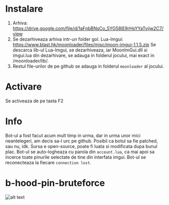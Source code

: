 
# Instalare
1. Arhiva: https://drive.google.com/file/d/1aFnbBNsCo_5YG58lE9rHsYYaTvijw2C7/view
2. Se dezarhiveaza arhiva intr-un folder gol.
Lua-Imgui: https://www.blast.hk/moonloader/files/misc/moon-imgui-1.1.5.zip
Se descarca lib-ul Lua-Imgui, se dezarhiveaza, iar MoonImGui.dll si imgui.lua din dezarhivare, se adauga in folderul jocului, mai exact in /moonloader/lib/.
3. Restul file-urilor de pe github se adauga in folderul `moonloader` al jocului.

# Activare
Se activeaza de pe tasta F2

# Info
Bot-ul a fost facut acum mult timp in urma, dar in urma unor mici neantelegeri, am decis sa-l urc pe github. 
Posibil ca botul sa fie patched, sau nu, idk. Sursa e open-source, poate fi luata si modificata dupa bunul plac.
Bot-ul se auto-logheaza cu parola din `account.lua`, ca mai apoi sa incerce toate pinurile selectate de tine din interfata imgui.
Bot-ul se reconecteaza la fiecare `connection lost`.

# b-hood-pin-bruteforce
![alt text](https://github.com/Constantine94/b-hood-pin-bruteforce/blob/main/pin.png)
